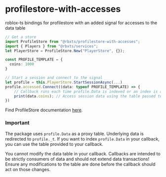 # profilestore-with-accesses
roblox-ts bindings for profilestore with an added signal for accesses to the data table

```typescript
// Get a store
import ProfileStore from "@rbxts/profilestore-with-accesses";
import { Players } from "@rbxts/services";
let PlayerStore = ProfileStore.New("PlayerStore", {});

const PROFILE_TEMPLATE = {
  coins: 1000
}

// Start a session and connect to the signal
let profile = this.PlayerStore.StartSessionAsync(...)
profile.accessed.Connect((data: typeof PROFILE_TEMPLATE) => {
    // Callback runs each time profile.Data is indexed or an index is added
    print(data.coins); // Access session data using the table passed to your callback
})
```

Find ProfileStore documentation [here](https://madstudioroblox.github.io/ProfileStore/).

### Important
The package uses `profile.Data` as a proxy table. Underlying data is redirected to `profile._t`. If you want to index `profile.Data` in your callback, you can use the table provided to your callback. 

You cannot modify the data table in your callback. Callbacks are intended to be strictly consumers of data and should not extend data transactions! Ensure any modifications to the table are done before the callback should act on those changes.